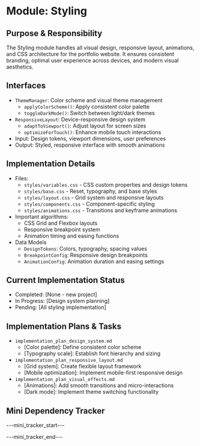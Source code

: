 # Module: Styling

## Purpose & Responsibility
The Styling module handles all visual design, responsive layout, animations, and CSS architecture for the portfolio website. It ensures consistent branding, optimal user experience across devices, and modern visual aesthetics.

## Interfaces
* `ThemeManager`: Color scheme and visual theme management
  * `applyColorScheme()`: Apply consistent color palette
  * `toggleDarkMode()`: Switch between light/dark themes
* `ResponsiveLayout`: Device-responsive design system
  * `adaptToViewport()`: Adjust layout for screen sizes
  * `optimizeForTouch()`: Enhance mobile touch interactions
* Input: Design tokens, viewport dimensions, user preferences
* Output: Styled, responsive interface with smooth animations

## Implementation Details
* Files:
  * `styles/variables.css` - CSS custom properties and design tokens
  * `styles/base.css` - Reset, typography, and base styles
  * `styles/layout.css` - Grid system and responsive layouts
  * `styles/components.css` - Component-specific styling
  * `styles/animations.css` - Transitions and keyframe animations
* Important algorithms:
  * CSS Grid and Flexbox layouts
  * Responsive breakpoint system
  * Animation timing and easing functions
* Data Models
  * `DesignTokens`: Colors, typography, spacing values
  * `BreakpointConfig`: Responsive design breakpoints
  * `AnimationConfig`: Animation duration and easing settings

## Current Implementation Status
* Completed: [None - new project]
* In Progress: [Design system planning]
* Pending: [All styling implementation]

## Implementation Plans & Tasks
* `implementation_plan_design_system.md`
  * [Color palette]: Define consistent color scheme
  * [Typography scale]: Establish font hierarchy and sizing
* `implementation_plan_responsive_layout.md`
  * [Grid system]: Create flexible layout framework
  * [Mobile optimization]: Implement mobile-first responsive design
* `implementation_plan_visual_effects.md`
  * [Animations]: Add smooth transitions and micro-interactions
  * [Dark mode]: Implement theme switching functionality

## Mini Dependency Tracker
---mini_tracker_start---


---mini_tracker_end---